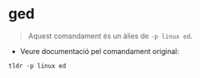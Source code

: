 # ged

> Aquest comandament és un àlies de `-p linux ed`.

- Veure documentació pel comandament original:

`tldr -p linux ed`
